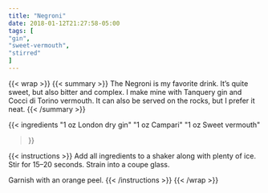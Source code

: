 ```yaml
---
title: "Negroni"
date: 2018-01-12T21:27:58-05:00
tags: [
"gin",
"sweet-vermouth",
"stirred"
]
---
```

{{< wrap >}}
{{< summary >}}
The Negroni is my favorite drink. It’s quite sweet, but also bitter and complex. I make mine with Tanquery gin and Cocci di Torino vermouth. It can also be served on the rocks, but I prefer it neat.
{{< /summary >}}

{{< ingredients
  "1 oz London dry gin"
  "1 oz Campari"
  "1 oz Sweet vermouth"
>}}


{{< instructions >}}
Add all ingredients to a shaker along with plenty of ice. Stir for 15–20 seconds. Strain into a coupe glass.

Garnish with an orange peel.
{{< /instructions >}}
{{< /wrap >}}
